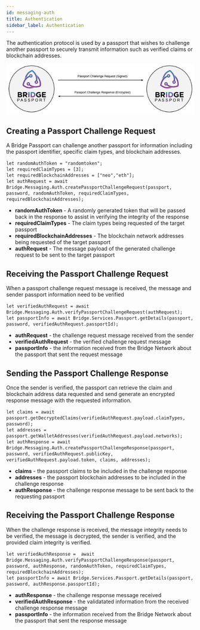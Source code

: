 ```yaml
---
id: messaging-auth
title: Authentication
sidebar_label: Authentication
---
```

The authentication protocol is used by a passport that wishes to challenge another passport to securely transmit information such as verified claims or blockchain addresses.

<img class='centered' src='https://github.com/bridge-protocol/bridge-protocol-js/blob/ethereum-publishing/docs/images/message-authchallenge.jpg?raw=true'></img>

## Creating a Passport Challenge Request

A Bridge Passport can challenge another passport for information including the passport identifier, specific claim types, and blockchain addresses.

```
let randomAuthToken = "randomtoken";
let requiredClaimTypes = [3];
let requiredBlockchainAddresses = ["neo","eth"];
let authRequest = await Bridge.Messaging.Auth.createPassportChallengeRequest(passport, password, randomAuthToken, requiredClaimTypes, requiredBlockchainAddresses);
```
- **randomAuthToken** - A randomly generated token that will be passed back in the response to assist in verifying the integrity of the response
- **requiredClaimTypes** - The claim types being requested of the target passport
- **requiredBlockchainAddresses** - The blockchain network addresses being requested of the target passport
- **authRequest** - The message payload of the generated challenge request to be sent to the target passport

## Receiving the Passport Challenge Request
When a passport challenge request message is received, the message and sender passport information need to be verified

```
let verifiedAuthRequest = await Bridge.Messaging.Auth.verifyPassportChallengeRequest(authRequest);
let passportInfo = await Bridge.Services.Passport.getDetails(passport, password, verifiedAuthRequest.passportId);
```
- **authRequest** - the challenge request message received from the sender
- **verifiedAuthRequest** - the verified challenge request message
- **passportInfo** - the information received from the Bridge Network about the passport that sent the request message

## Sending the Passport Challenge Response
Once the sender is verified, the passport can retrieve the claim and blockchain address data requested and send generate an encrypted response message with the requested information.
```
let claims = await passport.getDecryptedClaims(verifiedAuthRequest.payload.claimTypes, password);
let addresses = passport.getWalletAddresses(verifiedAuthRequest.payload.networks);
let authResponse = await Bridge.Messaging.Auth.createPassportChallengeResponse(passport, password, verifiedAuthRequest.publicKey, verifiedAuthRequest.payload.token, claims, addresses); 
```
- **claims** - the passport claims to be included in the challenge response
- **addresses** - the passport blockchain addresses to be included in the challenge response
- **authResponse** - the challenge response message to be sent back to the requesting passport

## Receiving the Passport Challenge Response
When the challenge response is received, the message integrity needs to be verified, the message is decrypted, the sender is verified, and the provided claim integrity is verified.
```
let verifiedAuthResponse =  await Bridge.Messaging.Auth.verifyPassportChallengeResponse(passport, password, authResponse, randomAuthToken, requiredClaimTypes, requiredBlockchainAddresses);
let passportInfo = await Bridge.Services.Passport.getDetails(passport, password, authResponse.passportId);
```
- **authResponse** - the challenge response message received
- **verifiedAuthResponse** - the validatated information from the received challenge response message
- **passportInfo** - the information received from the Bridge Network about the passport that sent the response message
